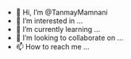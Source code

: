 - 👋 Hi, I’m @TanmayMamnani
- 👀 I’m interested in ...
- 🌱 I’m currently learning ...
- 💞️ I’m looking to collaborate on ...
- 📫 How to reach me ...

<!---
TanmayMamnani/TanmayMamnani is a ✨ special ✨ repository because its `README.md` (this file) appears on your GitHub profile.
You can click the Preview link to take a look at your changes.
--->
